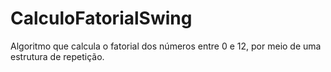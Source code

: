 # CalculoFatorialSwing
Algoritmo que calcula o fatorial dos números entre 0 e 12, por meio de uma estrutura de repetição.
